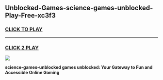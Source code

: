 
## Unblocked-Games-science-games-unblocked-Play-Free-xc3f3
<h3>
<a href="https://premium76.site?title=science-games-unblocked&ref=12A">CLICK TO PLAY</a></h3>
<hr>

<h3>
<a href="https://premium76.site?title=science-games-unblocked&ref=12A">CLICK 2 PLAY</a>
  
</h3>

<a href="https://premium76.site?title=science-games-unblocked&ref=12A"><img src="https://clearcache.store/games.png"></a>


**science-games-unblocked games unblocked: Your Gateway to Fun and Accessible Online Gaming**
